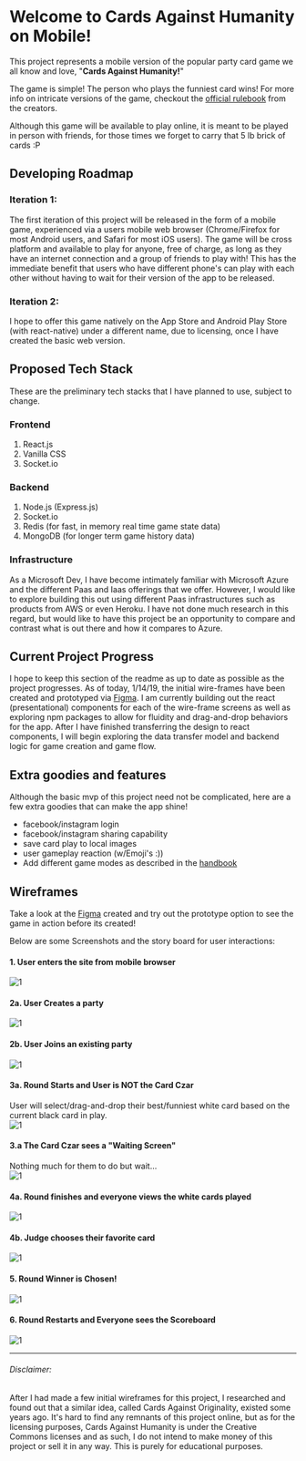 # Welcome to Cards Against Humanity on Mobile!
This project represents a mobile version of the popular party card game we all know and love, "**Cards Against Humanity!**"

The game is simple! The person who plays the funniest card wins! For more info on intricate versions of the game, checkout the [official rulebook](https://s3.amazonaws.com/cah/CAH_Rules.pdf) from the creators.

Although this game will be available to play online, it is meant to be played in person with friends, for those times we forget to carry that 5 lb brick of cards :P


## Developing Roadmap
### Iteration 1:
The first iteration of this project will be released in the form of a mobile game, experienced via a users mobile web browser (Chrome/Firefox for most Android users, and Safari for most iOS users). The game will be cross platform and available to play for anyone, free of charge, as long as they have an internet connection and a group of friends to play with! This has the immediate benefit that users who have different phone's can play with each other without having to wait for their version of the app to be released. 
### Iteration 2:
I hope to offer this game natively on the App Store and Android Play Store (with react-native) under a different name, due to licensing, once I have created the basic web version.

## Proposed Tech Stack
These are the preliminary tech stacks that I have planned to use, subject to change.
### Frontend
1. React.js
2. Vanilla CSS
3. Socket.io


### Backend
1. Node.js (Express.js)
2. Socket.io
3. Redis (for fast, in memory real time game state data)
4. MongoDB (for longer term game history data)


### Infrastructure
As a Microsoft Dev, I have become intimately familiar with Microsoft Azure and the different Paas and Iaas offerings that we offer. However, I would like to explore building this out using different Paas infrastructures such as products from AWS or even Heroku. I have not done much research in this regard, but would like to have this project be an opportunity to compare and contrast what is out there and how it compares to Azure.

## Current Project Progress
I hope to keep this section of the readme as up to date as possible as the project progresses. As of today, 1/14/19, the initial wire-frames have been created and prototyped via [Figma](https://www.figma.com/file/0Tg73m0IZNdbAh9hmAk5Sh10/Cards-Against-Humanity?node-id=0%3A1). I am currently building out the react (presentational) components for each of the wire-frame screens as well as exploring npm packages to allow for fluidity and drag-and-drop behaviors for the app. After I have finished transferring the design to react components, I will begin exploring the data transfer model and backend logic for game creation and game flow.

## Extra goodies and features
Although the basic mvp of this project need not be complicated, here are a few extra goodies that can make the app shine!

* facebook/instagram login
* facebook/instagram sharing capability
* save card play to local images
* user gameplay reaction (w/Emoji's :))
* Add different game modes as described in the [handbook](https://s3.amazonaws.com/cah/CAH_Rules.pdf)

## Wireframes
Take a look at the [Figma](https://www.figma.com/file/0Tg73m0IZNdbAh9hmAk5Sh10/Cards-Against-Humanity?node-id=0%3A1) created and try out the prototype option to see the game in action before its created!

Below are some Screenshots and the story board for user interactions:

#### 1. User enters the site from mobile browser
![1](prototype/images/Screen1.png)

#### 2a. User Creates a party
![1](prototype/images/Screen2a.png)

#### 2b. User Joins an existing party
![1](prototype/images/Screen2b.png)

#### 3a. Round Starts and User is NOT the Card Czar
User will select/drag-and-drop their best/funniest white card based on the current black card in play.  
![1](prototype/images/Screen3a.png)

#### 3.a The Card Czar sees a "Waiting Screen"
Nothing much for them to do but wait...  
![1](prototype/images/Screen3b.png)

#### 4a. Round finishes and everyone views the white cards played
![1](prototype/images/Screen4a.png)

#### 4b. Judge chooses their favorite card
![1](prototype/images/Screen4b.png)

#### 5. Round Winner is Chosen!
![1](prototype/images/Screen6.png)

#### 6. Round Restarts and Everyone sees the Scoreboard
![1](prototype/images/Screen5.png)



___

###### Disclaimer:
After I had made a few initial wireframes for this project, I researched and found out that a similar idea, called Cards Against Originality, existed some years ago. It's hard to find any remnants of this project online, but as for the licensing purposes, Cards Against Humanity is under the Creative Commons licenses and as such, I do not intend to make money of this project or sell it in any way. This is purely for educational purposes.

